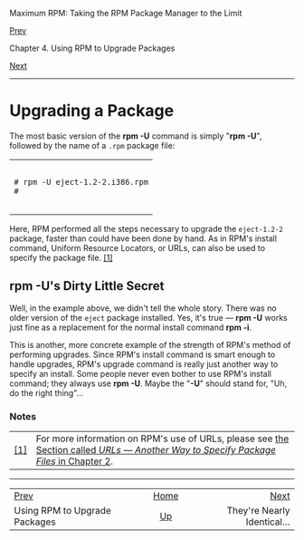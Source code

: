 <div class="NAVHEADER">

Maximum RPM: Taking the RPM Package Manager to the Limit

</div>

[Prev](ch-rpm-upgrade.md)

Chapter 4. Using RPM to Upgrade Packages

[Next](s1-rpm-upgrade-nearly-identical.md)

-----

<div class="sect1">

# <span id="s1-rpm-upgrade-upgrading-a-package">Upgrading a Package</span>

The most basic version of the **rpm -U** command is simply "**rpm -U**",
followed by the name of a `.rpm` package file:

<table>
<colgroup>
<col style="width: 100%" />
</colgroup>
<tbody>
<tr class="odd">
<td><pre class="screen"><code># rpm -U eject-1.2-2.i386.rpm
#
        </code></pre></td>
</tr>
</tbody>
</table>

Here, RPM performed all the steps necessary to upgrade the `eject-1.2-2`
package, faster than could have been done by hand. As in RPM's install
command, Uniform Resource Locators, or URLs, can also be used to specify
the package file. [<span class="footnote">\[1\]</span>](#FTN.AEN2248)

<div class="sect2">

## <span id="s2-rpm-upgrade-secret">**rpm -U**'s Dirty Little Secret</span>

Well, in the example above, we didn't tell the whole story. There was no
older version of the `eject` package installed. Yes, it's true — **rpm
-U** works just fine as a replacement for the normal install command
**rpm -i**.

This is another, more concrete example of the strength of RPM's method
of performing upgrades. Since RPM's install command is smart enough to
handle upgrades, RPM's upgrade command is really just another way to
specify an install. Some people never even bother to use RPM's install
command; they always use **rpm -U**. Maybe the "**-U**" should stand
for, "Uh, do the right thing"…

</div>

</div>

### Notes

|                                                                                        |                                                                                                                                                                                                    |
| -------------------------------------------------------------------------------------- | -------------------------------------------------------------------------------------------------------------------------------------------------------------------------------------------------- |
| [<span class="footnote">\[1\]</span>](s1-rpm-upgrade-upgrading-a-package.md#AEN2248) | For more information on RPM's use of URLs, please see [the Section called *URLs — Another Way to Specify Package Files* in Chapter 2](s1-rpm-install-performing-install.md#s2-rpm-install-urls). |

<div class="NAVFOOTER">

-----

|                               |                           |                                              |
| :---------------------------- | :-----------------------: | -------------------------------------------: |
| [Prev](ch-rpm-upgrade.md)   |    [Home](index.md)     | [Next](s1-rpm-upgrade-nearly-identical.md) |
| Using RPM to Upgrade Packages | [Up](ch-rpm-upgrade.md) |                    They're Nearly Identical… |

</div>
